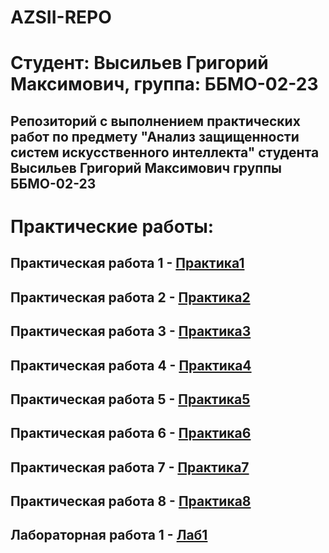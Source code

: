 # AZSII-REPO

# Студент: Высильев Григорий Максимович, группа: ББМО-02-23

## Репозиторий с выполнением практических работ по предмету "Анализ защищенности систем искусственного интеллекта" студента Высильев Григорий Максимович группы ББМО-02-23

# Практические работы:

## Практическая работа 1 - [Практика1](https://github.com/Archangel15520/AZSII-REPO/tree/main/Practic%201)
## Практическая работа 2 - [Практика2](https://github.com/Archangel15520/AZSII-REPO/tree/main/Practic%202)
## Практическая работа 3 - [Практика3](https://github.com/Archangel15520/AZSII-REPO/tree/main/Practic%203)
## Практическая работа 4 - [Практика4](https://github.com/Archangel15520/AZSII-REPO/tree/main/Practic%204)
## Практическая работа 5 - [Практика5](https://github.com/Archangel15520/AZSII-REPO/tree/main/Practic%205)
## Практическая работа 6 - [Практика6](https://github.com/Archangel15520/AZSII-REPO/tree/main/Practic%206)
## Практическая работа 7 - [Практика7](https://github.com/Archangel15520/AZSII-REPO/tree/main/Practic%207)
## Практическая работа 8 - [Практика8](https://github.com/Archangel15520/AZSII-REPO/tree/main/Practic%208)

## Лабораторная работа 1 - [Лаб1](https://github.com/Archangel15520/AZSII-REPO/tree/main/Lab%201)

